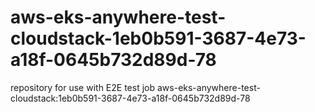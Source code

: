 # aws-eks-anywhere-test-cloudstack-1eb0b591-3687-4e73-a18f-0645b732d89d-78
repository for use with E2E test job aws-eks-anywhere-test-cloudstack:1eb0b591-3687-4e73-a18f-0645b732d89d-78
